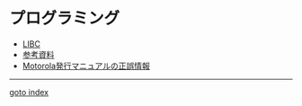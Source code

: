 # プログラミング

- [LIBC](libc.md)
- [参考資料](reference.md)
- [Motorola発行マニュアルの正誤情報](m68um_errata.md)


----
[goto index](../README.md)
